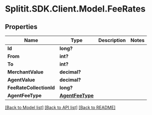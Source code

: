 # Splitit.SDK.Client.Model.FeeRates
## Properties

Name | Type | Description | Notes
------------ | ------------- | ------------- | -------------
**Id** | **long?** |  | 
**From** | **int?** |  | 
**To** | **int?** |  | 
**MerchantValue** | **decimal?** |  | 
**AgentValue** | **decimal?** |  | 
**FeeRateCollectionId** | **long?** |  | 
**AgentFeeType** | [**AgentFeeType**](AgentFeeType.md) |  | 

[[Back to Model list]](../README.md#documentation-for-models) [[Back to API list]](../README.md#documentation-for-api-endpoints) [[Back to README]](../README.md)

